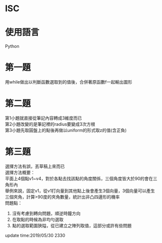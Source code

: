 # ISC
# 使用語言
  Python  
# 第一題  
  用while做出以判斷函數選取到的值後，合併著原函數f一起輸出圖形  
# 第二題  
  第1小題就直接從筆記內容轉成3維度而已  
  第2小題改變的是筆記裡的radius要變成3次方根  
  第3小題先取圓盤上的點後再做以uniform的形式取z的值(含正負)
# 第三題  
  選擇方法有誤，丟草稿上來而已  
  選擇方法概要：  
  平面上4個點v1~v4，對於各點去找該點的角度關係，三個角度皆大於90的會在三角形內  
  舉例來說，固定v1，從v1打向量到其他點上後會產生3個向量，3個向量可以產生三個夾角，計算>90度的夾角數量，統計出非凸四邊形的機率  
  問題點：  
  1. 沒有考慮到轉向問題，順逆時鐘方向
  2. 在取點的時候為非均勻選取
  3. 點的選取範圍狹隘，從已建立之陣列取值，這部分或許有些問題  
  
update time:2019/05/30 2330
